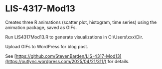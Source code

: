# LIS-4317-Mod13

Creates three R animations (scatter plot, histogram, time series) using the animation package, saved as GIFs. 

Run LIS4317Mod13.R to generate visualizations in C:\Users\xxx\Dir. 

Upload GIFs to WordPress for blog post. 

See [https://github.com/StevenBarden/LIS-4317-Mod13](https://outlync.wordpress.com/2025/04/21/311/) for details.


